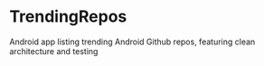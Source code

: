 # TrendingRepos <!--[![Build Status](https://www.bitrise.io/app/563dd57e97b28c7d/status.svg?token=WDz6qWzrqnzEjOarWr59_Q)](https://www.bitrise.io/app/563dd57e97b28c7d)-->
Android app listing trending Android Github repos, featuring clean architecture and testing
